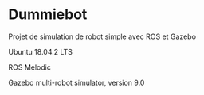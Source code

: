 # Dummiebot
Projet de simulation de robot simple avec ROS et Gazebo

Ubuntu 18.04.2 LTS

ROS Melodic

Gazebo multi-robot simulator, version 9.0
